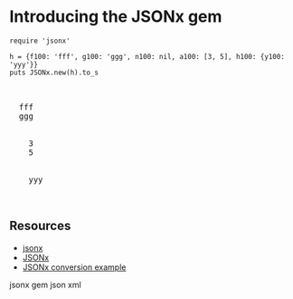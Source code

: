 # Introducing the JSONx gem

    require 'jsonx'

    h = {f100: 'fff', g100: 'ggg', n100: nil, a100: [3, 5], h100: {y100: 'yyy'}}
    puts JSONx.new(h).to_s

<pre>
<?xml version='1.0' encoding='UTF-8'?>
<json:object xsi:schemaLocation='http://www.datapower.com/schemas/json jsonx.xsd'
 xmlns:xsi='http://www.w3.org/2001/XMLSchema-instance' 
xmlns:json='http://www.ibm.com/xmlns/prod/2009/jsonx'>
  <json:string name='f100'>fff</json:string>
  <json:string name='g100'>ggg</json:string>
  <json:null name='n100'></json:null>
  <json:array name='a100'>
    <json:number>3</json:number>
    <json:number>5</json:number>
  </json:array>
  <json:object name='h100'>
    <json:string name='y100'>yyy</json:string>
  </json:object>
</json:object>
</pre>

## Resources

* [jsonx](https://rubygems.org/gems/jsonx)
* [JSONx](http://pic.dhe.ibm.com/infocenter/wsdatap/v6r0m0/index.jsp?topic=%2Fcom.ibm.dp.xm.doc%2Fjson_jsonx.html)
* [JSONx conversion example](http://pic.dhe.ibm.com/infocenter/wsdatap/v6r0m0/topic/com.ibm.dp.xm.doc/json_jsonxconversionexample.html)

jsonx gem json xml
